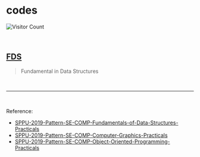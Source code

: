 # codes
![Visitor Count](https://profile-counter.glitch.me/getsomesleepbro_codes/count.svg)

<br>

## [FDS](./FDS)
> Fundamental in Data Structures


<br><hr><br>

Reference:
  - [SPPU-2019-Pattern-SE-COMP-Fundamentals-of-Data-Structures-Practicals](https://github.com/Parth1906/SPPU-2019-Pattern-SE-COMP-Fundamentals-of-Data-Structures-Practicals)
  - [SPPU-2019-Pattern-SE-COMP-Computer-Graphics-Practicals](https://github.com/Parth1906/SPPU-2019-Pattern-SE-COMP-Computer-Graphics-Practicals)
  - [SPPU-2019-Pattern-SE-COMP-Object-Oriented-Programming-Practicals](https://github.com/Parth1906/SPPU-2019-Pattern-SE-COMP-Object-Oriented-Programming-Practicals)
